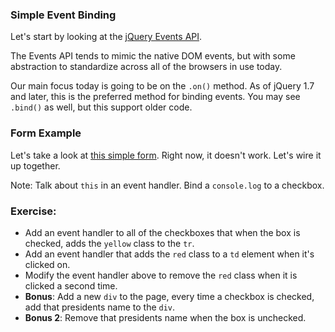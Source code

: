 ### Simple Event Binding

Let's start by looking at the [jQuery Events API](http://api.jquery.com/category/events/).

The Events API tends to mimic the native DOM events, but with some abstraction to standardize across all of the browsers in use today.

Our main focus today is going to be on the `.on()` method. As of jQuery 1.7 and later, this is the preferred method for binding events. You may see `.bind()` as well, but this support older code.


### Form Example

Let's take a look at [this simple form](http://jsbin.com/basolo/). Right now, it doesn't work. Let's wire it up together.

Note: Talk about `this` in an event handler.
      Bind a `console.log` to a checkbox.


### Exercise:

* Add an event handler to all of the checkboxes that when the box is checked, adds the `yellow` class to the `tr`.
* Add an event handler that adds the `red` class to a `td` element when it's clicked on.
* Modify the event handler above to remove the `red` class when it is clicked a second time.
* **Bonus**: Add a new `div` to the page, every time a checkbox is checked, add that presidents name to the `div`.
* **Bonus 2**: Remove that presidents name when the box is unchecked.